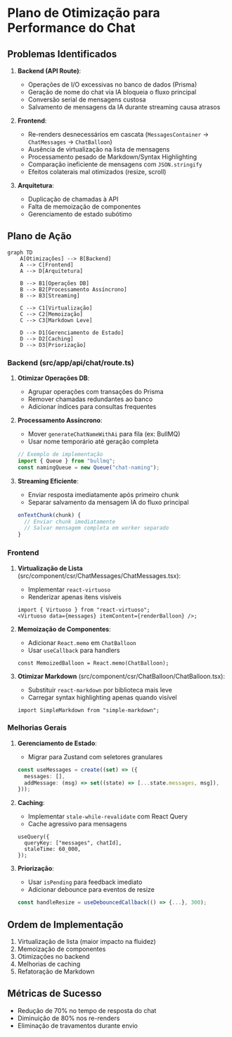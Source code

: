 # Plano de Otimização para Performance do Chat

## Problemas Identificados

1. **Backend (API Route)**:

   - Operações de I/O excessivas no banco de dados (Prisma)
   - Geração de nome do chat via IA bloqueia o fluxo principal
   - Conversão serial de mensagens custosa
   - Salvamento de mensagens da IA durante streaming causa atrasos

2. **Frontend**:

   - Re-renders desnecessários em cascata (`MessagesContainer` → `ChatMessages` → `ChatBalloon`)
   - Ausência de virtualização na lista de mensagens
   - Processamento pesado de Markdown/Syntax Highlighting
   - Comparação ineficiente de mensagens com `JSON.stringify`
   - Efeitos colaterais mal otimizados (resize, scroll)

3. **Arquitetura**:
   - Duplicação de chamadas à API
   - Falta de memoização de componentes
   - Gerenciamento de estado subótimo

## Plano de Ação

```mermaid
graph TD
    A[Otimizações] --> B[Backend]
    A --> C[Frontend]
    A --> D[Arquitetura]

    B --> B1[Operações DB]
    B --> B2[Processamento Assíncrono]
    B --> B3[Streaming]

    C --> C1[Virtualização]
    C --> C2[Memoização]
    C --> C3[Markdown Leve]

    D --> D1[Gerenciamento de Estado]
    D --> D2[Caching]
    D --> D3[Priorização]
```

### Backend (src/app/api/chat/route.ts)

1. **Otimizar Operações DB**:

   - Agrupar operações com transações do Prisma
   - Remover chamadas redundantes ao banco
   - Adicionar índices para consultas frequentes

2. **Processamento Assíncrono**:

   - Mover `generateChatNameWithAi` para fila (ex: BullMQ)
   - Usar nome temporário até geração completa

   ```ts
   // Exemplo de implementação
   import { Queue } from "bullmq";
   const namingQueue = new Queue("chat-naming");
   ```

3. **Streaming Eficiente**:
   - Enviar resposta imediatamente após primeiro chunk
   - Separar salvamento da mensagem IA do fluxo principal
   ```ts
   onTextChunk(chunk) {
     // Enviar chunk imediatamente
     // Salvar mensagem completa em worker separado
   }
   ```

### Frontend

1. **Virtualização de Lista** (src/component/csr/ChatMessages/ChatMessages.tsx):

   - Implementar `react-virtuoso`
   - Renderizar apenas itens visíveis

   ```tsx
   import { Virtuoso } from "react-virtuoso";
   <Virtuoso data={messages} itemContent={renderBalloon} />;
   ```

2. **Memoização de Componentes**:

   - Adicionar `React.memo` em `ChatBalloon`
   - Usar `useCallback` para handlers

   ```tsx
   const MemoizedBalloon = React.memo(ChatBalloon);
   ```

3. **Otimizar Markdown** (src/component/csr/ChatBalloon/ChatBalloon.tsx):
   - Substituir `react-markdown` por biblioteca mais leve
   - Carregar syntax highlighting apenas quando visível
   ```tsx
   import SimpleMarkdown from "simple-markdown";
   ```

### Melhorias Gerais

1. **Gerenciamento de Estado**:

   - Migrar para Zustand com seletores granulares

   ```ts
   const useMessages = create((set) => ({
     messages: [],
     addMessage: (msg) => set((state) => [...state.messages, msg]),
   }));
   ```

2. **Caching**:

   - Implementar `stale-while-revalidate` com React Query
   - Cache agressivo para mensagens

   ```tsx
   useQuery({
     queryKey: ["messages", chatId],
     staleTime: 60_000,
   });
   ```

3. **Priorização**:
   - Usar `isPending` para feedback imediato
   - Adicionar debounce para eventos de resize
   ```ts
   const handleResize = useDebouncedCallback(() => {...}, 300);
   ```

## Ordem de Implementação

1. Virtualização de lista (maior impacto na fluidez)
2. Memoização de componentes
3. Otimizações no backend
4. Melhorias de caching
5. Refatoração de Markdown

## Métricas de Sucesso

- Redução de 70% no tempo de resposta do chat
- Diminuição de 80% nos re-renders
- Eliminação de travamentos durante envio
